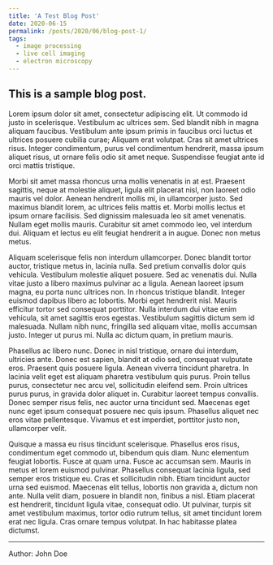 ```yaml
---
title: 'A Test Blog Post'
date: 2020-06-15
permalink: /posts/2020/06/blog-post-1/
tags:
  - image processing
  - live cell imaging
  - electron microscopy
---
```


This is a sample blog post.
------

Lorem ipsum dolor sit amet, consectetur adipiscing elit. Ut commodo id justo in scelerisque. Vestibulum ac ultrices sem. Sed blandit nibh in magna aliquam faucibus. Vestibulum ante ipsum primis in faucibus orci luctus et ultrices posuere cubilia curae; Aliquam erat volutpat. Cras sit amet ultrices risus. Integer condimentum, purus vel condimentum hendrerit, massa ipsum aliquet risus, ut ornare felis odio sit amet neque. Suspendisse feugiat ante id orci mattis tristique.

Morbi sit amet massa rhoncus urna mollis venenatis in at est. Praesent sagittis, neque at molestie aliquet, ligula elit placerat nisl, non laoreet odio mauris vel dolor. Aenean hendrerit mollis mi, in ullamcorper justo. Sed maximus blandit lorem, ac ultrices felis mattis et. Morbi mollis lectus et ipsum ornare facilisis. Sed dignissim malesuada leo sit amet venenatis. Nullam eget mollis mauris. Curabitur sit amet commodo leo, vel interdum dui. Aliquam et lectus eu elit feugiat hendrerit a in augue. Donec non metus metus.

Aliquam scelerisque felis non interdum ullamcorper. Donec blandit tortor auctor, tristique metus in, lacinia nulla. Sed pretium convallis dolor quis vehicula. Vestibulum molestie aliquet posuere. Sed ac venenatis dui. Nulla vitae justo a libero maximus pulvinar ac a ligula. Aenean laoreet ipsum magna, eu porta nunc ultrices non. In rhoncus tristique blandit. Integer euismod dapibus libero ac lobortis. Morbi eget hendrerit nisl. Mauris efficitur tortor sed consequat porttitor. Nulla interdum dui vitae enim vehicula, sit amet sagittis eros egestas. Vestibulum sagittis dictum sem id malesuada. Nullam nibh nunc, fringilla sed aliquam vitae, mollis accumsan justo. Integer ut purus mi. Nulla ac dictum quam, in pretium mauris.

Phasellus ac libero nunc. Donec in nisl tristique, ornare dui interdum, ultricies ante. Donec est sapien, blandit at odio sed, consequat vulputate eros. Praesent quis posuere ligula. Aenean viverra tincidunt pharetra. In lacinia velit eget est aliquam pharetra vestibulum quis purus. Proin tellus purus, consectetur nec arcu vel, sollicitudin eleifend sem. Proin ultrices purus purus, in gravida dolor aliquet in. Curabitur laoreet tempus convallis. Donec semper risus felis, nec auctor urna tincidunt sed. Maecenas eget nunc eget ipsum consequat posuere nec quis ipsum. Phasellus aliquet nec eros vitae pellentesque. Vivamus et est imperdiet, porttitor justo non, ullamcorper velit.

Quisque a massa eu risus tincidunt scelerisque. Phasellus eros risus, condimentum eget commodo ut, bibendum quis diam. Nunc elementum feugiat lobortis. Fusce at quam urna. Fusce ac accumsan sem. Mauris in metus et lorem euismod pulvinar. Phasellus consequat lacinia ligula, sed semper eros tristique eu. Cras et sollicitudin nibh. Etiam tincidunt auctor urna sed euismod. Maecenas elit tellus, lobortis non gravida a, dictum non ante. Nulla velit diam, posuere in blandit non, finibus a nisl. Etiam placerat est hendrerit, tincidunt ligula vitae, consequat odio. Ut pulvinar, turpis sit amet vestibulum maximus, tortor odio rutrum tellus, sit amet tincidunt lorem erat nec ligula. Cras ornare tempus volutpat. In hac habitasse platea dictumst.

---
Author: John Doe


